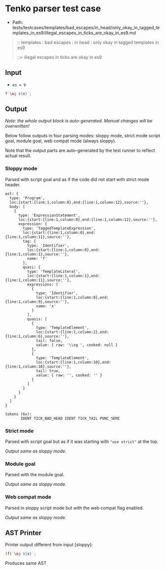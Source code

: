 # Tenko parser test case

- Path: tests/testcases/templates/bad_escapes/in_head/only_okay_in_tagged_templates_in_es9/illegal_escapes_in_ticks_are_okay_in_es9.md

> :: templates : bad escapes : in head : only okay in tagged templates in es9
>
> ::> illegal escapes in ticks are okay in es9

## Input

- `es = 9`

`````js
f`\xg ${x}`;
`````

## Output

_Note: the whole output block is auto-generated. Manual changes will be overwritten!_

Below follow outputs in four parsing modes: sloppy mode, strict mode script goal, module goal, web compat mode (always sloppy).

Note that the output parts are auto-generated by the test runner to reflect actual result.

### Sloppy mode

Parsed with script goal and as if the code did not start with strict mode header.

`````
ast: {
  type: 'Program',
  loc:{start:{line:1,column:0},end:{line:1,column:12},source:''},
  body: [
    {
      type: 'ExpressionStatement',
      loc:{start:{line:1,column:0},end:{line:1,column:12},source:''},
      expression: {
        type: 'TaggedTemplateExpression',
        loc:{start:{line:1,column:0},end:{line:1,column:11},source:''},
        tag: {
          type: 'Identifier',
          loc:{start:{line:1,column:0},end:{line:1,column:1},source:''},
          name: 'f'
        },
        quasi: {
          type: 'TemplateLiteral',
          loc:{start:{line:1,column:1},end:{line:1,column:11},source:''},
          expressions: [
            {
              type: 'Identifier',
              loc:{start:{line:1,column:8},end:{line:1,column:9},source:''},
              name: 'x'
            }
          ],
          quasis: [
            {
              type: 'TemplateElement',
              loc:{start:{line:1,column:2},end:{line:1,column:6},source:''},
              tail: false,
              value: { raw: '\\xg ', cooked: null }
            },
            {
              type: 'TemplateElement',
              loc:{start:{line:1,column:10},end:{line:1,column:10},source:''},
              tail: true,
              value: { raw: '', cooked: '' }
            }
          ]
        }
      }
    }
  ]
}

tokens (6x):
       IDENT TICK_BAD_HEAD IDENT TICK_TAIL PUNC_SEMI
`````

### Strict mode

Parsed with script goal but as if it was starting with `"use strict"` at the top.

_Output same as sloppy mode._

### Module goal

Parsed with the module goal.

_Output same as sloppy mode._

### Web compat mode

Parsed in sloppy script mode but with the web compat flag enabled.

_Output same as sloppy mode._

## AST Printer

Printer output different from input [sloppy]:

````js
(f)`\xg ${x}`;
````

Produces same AST
